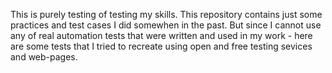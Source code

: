 This is purely testing of testing my skills.
This repository contains just some practices and test cases I did somewhen in the past. 
But since I cannot use any of real automation tests that were written and used in my work - here are some tests that I tried to recreate using open and free testing sevices and web-pages.

